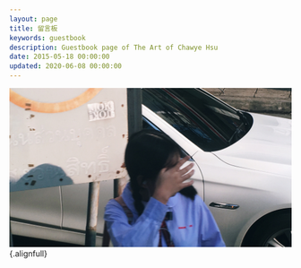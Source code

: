 ```yaml
---
layout: page
title: 留言板
keywords: guestbook
description: Guestbook page of The Art of Chawye Hsu
date: 2015-05-18 00:00:00
updated: 2020-06-08 00:00:00
---
```


![Chiangmai, Thailand. 27 May 2019](./_assets/uploads/2020/06/20200608001.jpg "Chiangmai, Thailand. 27 May 2019")
{.alignfull}

